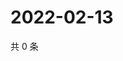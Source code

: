 # 2022-02-13

共 0 条

<!-- BEGIN WEIBO -->
<!-- 最后更新时间 Sun Feb 13 2022 16:10:28 GMT+0800 (China Standard Time) -->

<!-- END WEIBO -->

